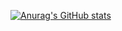 [![Anurag's GitHub stats](https://github-readme-stats.vercel.app/api?username=Suin)](https://github.com/anuraghazra/github-readme-stats)
